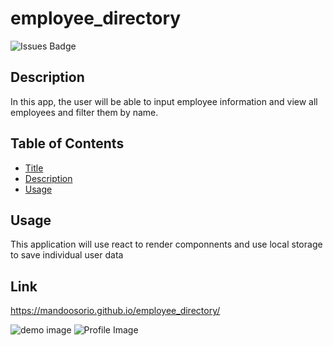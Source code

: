 # employee_directory

![Issues Badge](https://img.shields.io/github/issues/mandoosorio/employee_directory)

## Description
In this app, the user will be able to input employee information and view all employees and filter them by name.

## Table of Contents
* [Title](#Title)
* [Description](#Description)
* [Usage](#Usage)

## Usage
This application will use react to render componnents and use local storage to save individual user data

## Link
https://mandoosorio.github.io/employee_directory/


![demo image](directory_image.png)
![Profile Image](https://avatars2.githubusercontent.com/u/65792333?v=4/to/img.png)

